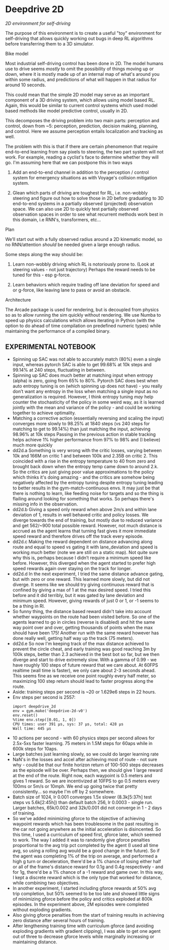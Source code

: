 # Deepdrive 2D

_2D environment for self-driving_

The purpose of this environment is to create a useful "toy" environment for
self-driving that allows quickly working out bugs in deep RL algorithms before
transferring them to a 3D simulator. 

Bike model

Most industrial self-driving control has been done in 2D. 
The model humans use to drive seems _mostly_ to omit the possibility
of things moving up or down, where it is mostly 
made up of an internal map of what's around you within some radius, 
and predictions of what will happen in that
radius for around 10 seconds.

This could mean that the simple 2D model may serve as an important component
of a 3D driving system, which allows using model based RL. Again, this would
be similar to current control systems which used model based methods like
model predictive control, usually in 2D.

This decomposes the driving problem into two main parts: perception and control, 
down from ~5: perception, prediction, decision making, planning, and control.
Here we assume perception entails localization and tracking as well.

The problem with this is that if there are certain phenomenon that require 
end-to-end learning from say pixels to steering, the two part system will
not work. For example, reading a cyclist's face to determine whether they will
 go. I'm assuming here that we can postpone this in two ways

1. Add an end-to-end channel in addition to the perception / control system
for emergency situations as with Voyage's collision mitigation system.

2. Glean which parts of driving are toughest for RL, i.e. non-wobbly steering
and figure out how to solve those in 2D before graduating to 3D end-to-end
systems in a partially observed (projected) observation space. We can also use
2D to quickly test partially observed observation spaces in order to see
what recurrent methods work best in this domain, i.e RNN's, transformers, etc... 


Plan

We’ll start out with a fully observed radius around a 2D kinematic model,
so no RNN/attention *should* be needed given a large enough radius. 

Some steps along the way should be:

1. Learn non-wobbly driving which RL is notoriously prone to. 
(Look at steering values - not just trajectory) 
Perhaps the reward needs to be tuned for this - esp g-force.

2. Learn behaviors which require trading off lane deviation for speed and or 
g-force, like leaving lane to pass or avoid an obstacle. 


Architecture

The Arcade package is used for rendering, but is decoupled from physics so as
to allow running the sim quickly without rendering. We use Numba to speed
up physics calculations which allows iterating in Python (with the option
to do ahead of time compilation on predefined numeric types) while maintaining
the performance of a compiled binary. 

## EXPERIMENTAL NOTEBOOK
* Spinning up SAC was not able to accurately match (80%) even a single input, whereas pytorch SAC is able to get 99.68% at 10k steps and 99.14% at 240 steps, fluctuating in between.
* Spinning up SAC does much better at matching input when entropy (alpha) is zero, going from 65% to 80%.
Pytorch SAC does best when auto entropy tuning is on (which spinning up does not have) - you really don’t want any entropy in the loss when matching a single input as no generalization is required. However, I think entropy tuning *may* help counter the stochasticity of the policy in some weird way, as it is learned jointly with the mean and variance of the policy - and could be working together to achieve optimality.
* Matching a corrective action (essentially reversing and scaling the input) converges more slowly to 98.25% at 1840 steps (vs 240 steps for matching to get to 99.14%) than just matching the input, achieving 98.96% at 10k steps
Passing in the previous action in stable tracking helps achieve 1% higher performance from 97% to 98% and (I believe) much more quickly
* dd2d.a Something is very wrong with the critic losses, varying between 10k and 166M on critic 1 and between 100k and 2.35B on critic 2.  This coincided with a rise in the entropy temperature to 40 from zero and brought back down when the entropy temp came down to around 2.k. So the critics are just giving poor value approximations to the policy which thinks it's doing amazing - and the critics are somehow being negatively affected by the entropy tuning despite entropy tuning leading to better results in the gym-match-continuous envs. It may just be that there is nothing to learn, like feeding noise for targets and so the thing is flailing around looking for something that works. So perhaps there's missing info in the observation.
* dd2d.b Giving a speed only reward when above 2m/s and within lane deviation of 1, results in well behaved critic and policy losses. We diverge towards the end of training, but mostly due to reduced variance and get 562/~900 total possible reward. However, not much distance is accrued as the agent learns that turning fast gives it more immediate speed reward and therefore drives off the track every episode.
* dd2d.c Making the reward dependent on distance advancing along route and equal to speed vs gating it with lane_deviation and speed is working *much* better (note we are still on a static map). Not quite sure why this is, perhaps because I didn’t require a minimum speed like before. However, this diverged when the agent started to prefer high speed rewards again over staying on the track for longer.
* dd2d.d In the next experiment, I tried the same distance advance gating, but with zero or one reward. This learned more slowly, but did not diverge. It seems like we should try giving continuous reward that is confined by giving a max of 1 at the max desired speed. I tried this before and it did terribly, but it was gated by lane deviation and minimum speed. However, giving rewards of just 0 or 1, or -1 seems to be a thing in Rl.
* So funny thing, the distance based reward didn't take into account whether waypoints on the route had been visited before. So one of the agents learned to go in circles (reverse is disabled) and hit the same way point over and over, getting thousands of points when the max should have been 175! Another run with the same reward however has done really well, getting half way up the track (75 meters).
* dd2d.e So now I'm keeping track of the max distance achieved to prevent the circle cheat, and early training was good reaching 3m by 100k steps, better than 2.3 achieved in the best bot so far, but we then diverge and start to drive extremely slow. With a gamma of 0.99 - we have roughly 100 steps of future reward that we care about. At 60FPS realtime (wall time is faster), we only care about 2-3 seconds ahead. This seems fine as we receive one point roughly every half meter, so maximizing 100 step return should lead to faster progress along the route.
* Aside: training steps per second is ~20 or 1.629e6 steps in 22 hours.
* Env steps per second is 2557: 
    ```
    import deepdrive_2d
    env = gym.make('deepdrive-2d-v0')
    env.reset()
    %time env.step([0.01, 1, 0])
    CPU times: user 391 µs, sys: 37 µs, total: 428 µs
    Wall time: 445 µs
    ```
* 10 actions per second - with 60 physics steps per second allows for 2.5x-5xs faster learning. 75 meters in 1.5M steps for 60aps while in 600k steps for 10aps.
* Large batches just learning slowly, so we could do larger learning rate
* NaN's in the losses and accel after achieving most of route - not sure why - could be that our finite horizon return of 100-500 steps decreases as the episode will be over. Perhaps then, we should give 1 large reward at the end of the route. Right now, each waypoint is 0.5 meters and gives 1 reward. So we are incentivized at 10FPS to go 0.5 meters every 100ms or 5m/s or 10mph. We end up going twice that pretty consistently... so maybe I'm off by 2 somewhere. 
* Batch size of 1024, lr 0.001 converges 1.5x slower (8.3k[5:37h] test steps vs 5.6k[2:45h]) than default batch 256, lr 0.0003 - single run. Larger batches, 65k/0.002 and 32k/0.001 did not converge in 1 - 2 days of training.
* So we've added minimizing gforce to the objective of achieving waypoint rewards which has been troublesome in the past resulting in the car not going anywhere as the initial acceleration is disincented. So this time, I used a curriculum of speed first, gforce later, which seemed to work. The way I added it was to randomly give gforce penalties proportional to the avg trip pct completed by the agent (I used all time avg, so using a rolling avg would be a good change in the future). So if the agent was completing 1% of the trip on average, and performed a high g turn or deceleration, there'd be a 1% chance of losing either half or all of the frame's distance reward for 0.1g and 0.4g respectively - and for 1g, there'd be a 1% chance of a -1 reward and game over. In this way, I kept a discrete reward which is the only type that worked for distance, while combining two objectives.
* In another experiment, I started including gforce rewards at 50% avg trip completion, but 50% seemed to be too late and showed little signs of minimizing gforce before the policy and critics exploded at 800k episodes. In the experiment above, 2M episodes were completed without exploding gradients.
* Also giving gforce penalties from the start of training results in achieving zero distance after several hours of training.
* After lengthening training time with curriculum gforce (and avoiding exploding gradients with gradient clipping), I was able to get one agent out of three to decrease gforce levels while marginally increasing or maintaining distance.
